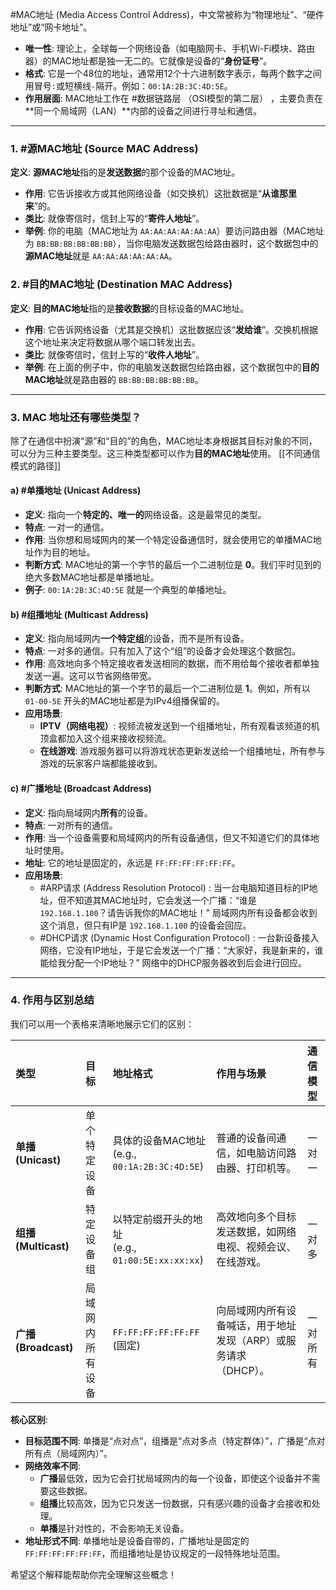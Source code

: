 
#MAC地址 (Media Access Control Address)，中文常被称为“物理地址”、“硬件地址”或“网卡地址”。

*   **唯一性**: 理论上，全球每一个网络设备（如电脑网卡、手机Wi-Fi模块、路由器）的MAC地址都是独一无二的。它就像是设备的“**身份证号**”。
*   **格式**: 它是一个48位的地址，通常用12个十六进制数字表示，每两个数字之间用冒号`:`或短横线`-`隔开。例如：`00:1A:2B:3C:4D:5E`。
*   **作用层面**: MAC地址工作在 #数据链路层 （OSI模型的第二层） ，主要负责在**同一个局域网（LAN）**内部的设备之间进行寻址和通信。

---

### 1. #源MAC地址 (Source MAC Address)

**定义**: **源MAC地址**指的是**发送数据**的那个设备的MAC地址。

*   **作用**: 它告诉接收方或其他网络设备（如交换机）这批数据是“**从谁那里来**”的。
*   **类比**: 就像寄信时，信封上写的“**寄件人地址**”。
*   **举例**: 你的电脑（MAC地址为 `AA:AA:AA:AA:AA:AA`）要访问路由器（MAC地址为 `BB:BB:BB:BB:BB:BB`），当你电脑发送数据包给路由器时，这个数据包中的**源MAC地址**就是 `AA:AA:AA:AA:AA:AA`。

### 2. #目的MAC地址 (Destination MAC Address)

**定义**: **目的MAC地址**指的是**接收数据**的目标设备的MAC地址。

*   **作用**: 它告诉网络设备（尤其是交换机）这批数据应该“**发给谁**”。交换机根据这个地址来决定将数据从哪个端口转发出去。
*   **类比**: 就像寄信时，信封上写的“**收件人地址**”。
*   **举例**: 在上面的例子中，你的电脑发送数据包给路由器，这个数据包中的**目的MAC地址**就是路由器的 `BB:BB:BB:BB:BB:BB`。

---

### 3. MAC 地址还有哪些类型？

除了在通信中扮演“源”和“目的”的角色，MAC地址本身根据其目标对象的不同，可以分为三种主要类型。这三种类型都可以作为**目的MAC地址**使用。   [[不同通信模式的路径]] 

#### a) #单播地址 (Unicast Address)

*   **定义**: 指向一个**特定的、唯一的**网络设备。这是最常见的类型。
*   **特点**: 一对一的通信。
*   **作用**: 当你想和局域网内的某一个特定设备通信时，就会使用它的单播MAC地址作为目的地址。
*   **判断方式**: MAC地址的第一个字节的最后一个二进制位是 **0**。我们平时见到的绝大多数MAC地址都是单播地址。
*   **例子**: `00:1A:2B:3C:4D:5E` 就是一个典型的单播地址。

#### b) #组播地址 (Multicast Address)

*   **定义**: 指向局域网内**一个特定组**的设备，而不是所有设备。
*   **特点**: 一对多的通信。只有加入了这个“组”的设备才会处理这个数据包。
*   **作用**: 高效地向多个特定接收者发送相同的数据，而不用给每个接收者都单独发送一遍。这可以节省网络带宽。
*   **判断方式**: MAC地址的第一个字节的最后一个二进制位是 **1**。例如，所有以 `01-00-5E` 开头的MAC地址都是为IPv4组播保留的。
*   **应用场景**:
    *   **IPTV（网络电视）**: 视频流被发送到一个组播地址，所有观看该频道的机顶盒都加入这个组来接收视频流。
    *   **在线游戏**: 游戏服务器可以将游戏状态更新发送给一个组播地址，所有参与游戏的玩家客户端都能接收到。

#### c)  #广播地址 (Broadcast Address)

*   **定义**: 指向局域网内**所有**的设备。
*   **特点**: 一对所有的通信。
*   **作用**: 当一个设备需要和局域网内的所有设备通信，但又不知道它们的具体地址时使用。
*   **地址**: 它的地址是固定的，永远是 `FF:FF:FF:FF:FF:FF`。
*   **应用场景**:
    *   #ARP请求 (Address Resolution Protocol) : 当一台电脑知道目标的IP地址，但不知道其MAC地址时，它会发送一个广播：“谁是 `192.168.1.100`？请告诉我你的MAC地址！” 局域网内所有设备都会收到这个消息，但只有IP是 `192.168.1.100` 的设备会回应。
    *   #DHCP请求 (Dynamic Host Configuration Protocol) : 一台新设备接入网络，它没有IP地址，于是它会发送一个广播：“大家好，我是新来的，谁能给我分配一个IP地址？” 网络中的DHCP服务器收到后会进行回应。

---

### 4. 作用与区别总结

我们可以用一个表格来清晰地展示它们的区别：

| 类型                 | 目标       | 地址格式                                       | 作用与场景                               | 通信模型 |
| :----------------- | :------- | :----------------------------------------- | :---------------------------------- | :--- |
| **单播 (Unicast)**   | 单个特定设备   | 具体的设备MAC地址<br/>(e.g., `00:1A:2B:3C:4D:5E`) | 普通的设备间通信，如电脑访问路由器、打印机等。             | 一对一  |
| **组播 (Multicast)** | 特定设备组    | 以特定前缀开头的地址<br/>(e.g., `01:00:5E:xx:xx:xx`) | 高效地向多个目标发送数据，如网络电视、视频会议、在线游戏。       | 一对多  |
| **广播 (Broadcast)** | 局域网内所有设备 | `FF:FF:FF:FF:FF:FF` (固定)                   | 向局域网内所有设备喊话，用于地址发现（ARP）或服务请求（DHCP）。 | 一对所有 |

**核心区别**:

*   **目标范围不同**: 单播是“点对点”，组播是“点对多点（特定群体）”，广播是“点对所有点（局域网内）”。
*   **网络效率不同**:
    *   **广播**最低效，因为它会打扰局域网内的每一个设备，即使这个设备并不需要这些数据。
    *   **组播**比较高效，因为它只发送一份数据，只有感兴趣的设备才会接收和处理。
    *   **单播**是针对性的，不会影响无关设备。
*   **地址形式不同**: 单播地址是设备自带的，广播地址是固定的 `FF:FF:FF:FF:FF:FF`，而组播地址是协议规定的一段特殊地址范围。

希望这个解释能帮助你完全理解这些概念！